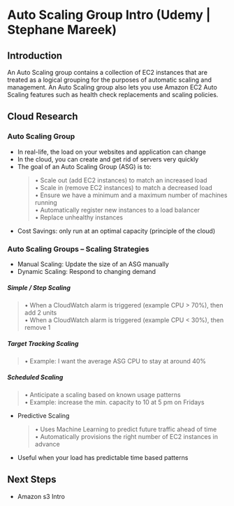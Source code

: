 # Auto Scaling Group Intro (Udemy | Stephane Mareek)

## Introduction

An Auto Scaling group contains a collection of EC2 instances that are treated as a logical grouping for the purposes of automatic scaling and management. An Auto Scaling group also lets you use Amazon EC2 Auto Scaling features such as health check replacements and scaling policies.

## Cloud Research

### Auto Scaling Group

- In real-life, the load on your websites and application can change
- In the cloud, you can create and get rid of servers very quickly
- The goal of an Auto Scaling Group (ASG) is to:
  > • Scale out (add EC2 instances) to match an increased load
  > <br>• Scale in (remove EC2 instances) to match a decreased load
  > <br>• Ensure we have a minimum and a maximum number of machines running
  > <br>• Automatically register new instances to a load balancer
  > <br>• Replace unhealthy instances
- Cost Savings: only run at an optimal capacity (principle of the cloud)

### Auto Scaling Groups – Scaling Strategies

- Manual Scaling: Update the size of an ASG manually
- Dynamic Scaling: Respond to changing demand

##### Simple / Step Scaling

> • When a CloudWatch alarm is triggered (example CPU > 70%), then add 2 units
> <br>• When a CloudWatch alarm is triggered (example CPU < 30%), then remove 1

##### Target Tracking Scaling

> • Example: I want the average ASG CPU to stay at around 40%

##### Scheduled Scaling

> • Anticipate a scaling based on known usage patterns
> <br>• Example: increase the min. capacity to 10 at 5 pm on Fridays

- Predictive Scaling
  > • Uses Machine Learning
  > to predict future traffic
  > ahead of time
  > <br>• Automatically
  > provisions the right
  > number of EC2
  > instances in advance
- Useful when your load
  has predictable time based patterns

## Next Steps

- Amazon s3 Intro
